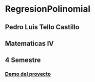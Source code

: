 # RegresionPolinomial

## Pedro Luis Tello Castillo

## Matematicas IV

## 4 Semestre

### [Demo del proyecto](https://regresion-polinomial.vercel.app/)
